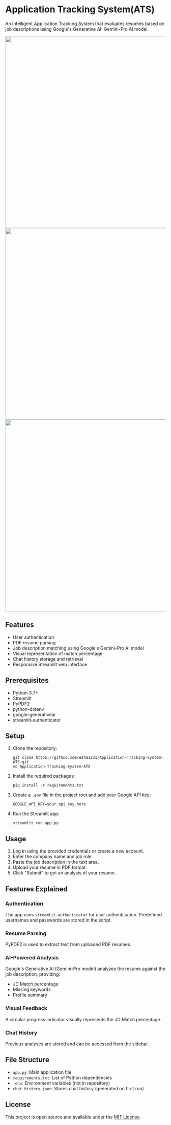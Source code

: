 # Application Tracking System(ATS)
 An intelligent Application Tracking System that evaluates resumes based on job descriptions using Google's Generative AI: Gemini-Pro AI model.
 <p align="center">
  <img src="https://github.com/esha1231/Application-Tracking-System-ATS/assets/111673084/f440636b-25ec-4ee6-8159-47fa164175b1" width="600">
  <img src="https://github.com/esha1231/Application-Tracking-System-ATS/assets/111673084/3507ad82-4ab4-476d-b429-1b843fce414f" width="600">
  <img src="https://github.com/esha1231/Application-Tracking-System-ATS/assets/111673084/52bfdd50-6dd9-4950-857f-e03ef4b66327" width="600">
</p>

## Features

- User authentication
- PDF resume parsing
- Job description matching using Google's Gemini-Pro AI model
- Visual representation of match percentage
- Chat history storage and retrieval
- Responsive Streamlit web interface

## Prerequisites

- Python 3.7+
- Streamlit
- PyPDF2
- python-dotenv
- google-generativeai
- streamlit-authenticator

## Setup

1. Clone the repository:
   ```
   git clone https://github.com/esha1231/Application-Tracking-System-ATS.git
   cd Application-Tracking-System-ATS
   ```


2. Install the required packages:
   ```
   pip install -r requirements.txt
   ```
3. Create a `.env` file in the project root and add your Google API key:
   ```
   GOOGLE_API_KEY=your_api_key_here
   ```
4. Run the Streamlit app:
   ```
   streamlit run app.py
   ```
## Usage

1. Log in using the provided credentials or create a new account.
2. Enter the company name and job role.
3. Paste the job description in the text area.
4. Upload your resume in PDF format.
5. Click "Submit" to get an analysis of your resume.

## Features Explained

### Authentication
The app uses `streamlit-authenticator` for user authentication. Predefined usernames and passwords are stored in the script.

### Resume Parsing
PyPDF2 is used to extract text from uploaded PDF resumes.

### AI-Powered Analysis
Google's Generative AI (Gemini-Pro model) analyzes the resume against the job description, providing:
- JD Match percentage
- Missing keywords
- Profile summary

### Visual Feedback
A circular progress indicator visually represents the JD Match percentage.

### Chat History
Previous analyses are stored and can be accessed from the sidebar.

## File Structure

- `app.py`: Main application file
- `requirements.txt`: List of Python dependencies
- `.env`: Environment variables (not in repository)
- `chat_history.json`: Stores chat history (generated on first run)


## License

This project is open source and available under the [MIT License](LICENSE).
